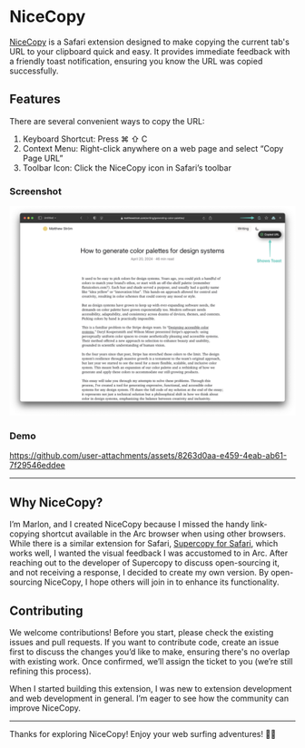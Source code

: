 # NiceCopy
[NiceCopy](https://apps.apple.com/us/app/nicecopy/id6737711441?mt=12) is a Safari extension designed to make copying the current tab's URL to your clipboard quick and easy. It provides immediate feedback with a friendly toast notification, ensuring you know the URL was copied successfully.

## Features
There are several convenient ways to copy the URL:
1. Keyboard Shortcut: Press ⌘ ⇧ C
1. Context Menu: Right-click anywhere on a web page and select “Copy Page URL”
1. Toolbar Icon: Click the NiceCopy icon in Safari’s toolbar

### Screenshot
![NiceCopy extension](README%20Assets/Toast.png)

### Demo
https://github.com/user-attachments/assets/8263d0aa-e459-4eab-ab61-7f29546eddee



---

## Why NiceCopy?
I’m Marlon, and I created NiceCopy because I missed the handy link-copying shortcut available in the Arc browser when using other browsers. While there is a similar extension for Safari, [Supercopy for Safari](https://apps.apple.com/us/app/supercopy-for-safari/id6477720316), which works well, I wanted the visual feedback I was accustomed to in Arc.
After reaching out to the developer of Supercopy to discuss open-sourcing it, and not receiving a response, I decided to create my own version. By open-sourcing NiceCopy, I hope others will join in to enhance its functionality.

## Contributing
We welcome contributions! Before you start, please check the existing issues and pull requests. If you want to contribute code, create an issue first to discuss the changes you’d like to make, ensuring there's no overlap with existing work. Once confirmed, we’ll assign the ticket to you (we’re still refining this process).

When I started building this extension, I was new to extension development and web development in general. I’m eager to see how the community can improve NiceCopy.

---

Thanks for exploring NiceCopy! Enjoy your web surfing adventures! 🏄‍♂️
